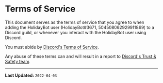 # Terms of Service
This document serves as the terms of service that you agree to when adding the HolidayBot user (HolidayBot#3671, 504508062929911869) to a Discord guild, or whenever you interact with the HolidayBot user using Discord.

You must abide by [Discord's Terms of Service](https://dis.gd/terms).

Any abuse of these terms can and will result in a report to [Discord's Trust & Safety team](https://dis.gd/report).

---
**Last Updated:** `2022-04-03`